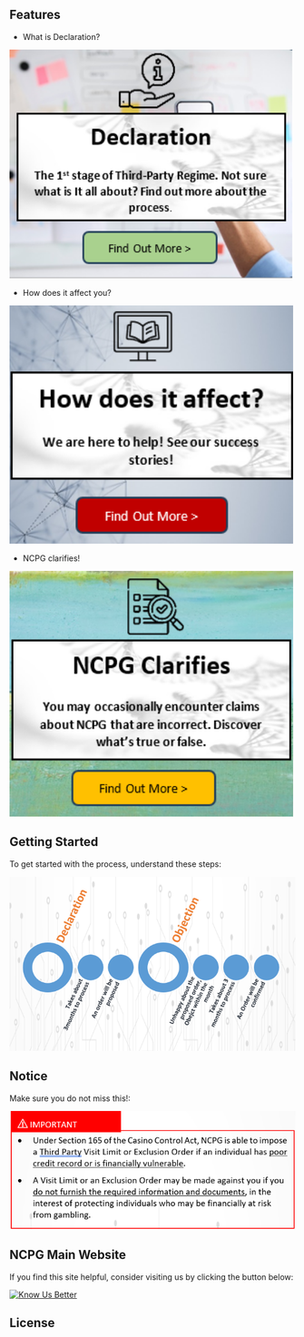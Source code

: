 ## Features

- What is Declaration?
  
<img src="sec1.png" alt="Image" width="500" />

- How does it affect you?

<img src="sec3.png" alt="Image" width="500" />

- NCPG clarifies!

<img src="sec2.png" alt="Image" width="500" />

## Getting Started

To get started with the process, understand these steps:

![Alt Process](process.png)

## Notice

Make sure you do not miss this!:

![Alt Notice](notice.png)

## NCPG Main Website

If you find this site helpful, consider visiting us by clicking the button below:

[![Know Us Better](https://www.buymeacoffee.com/assets/img/guidelines/download-assets-sm-2.svg)](https://www.ncpg.org.sg)

## License
